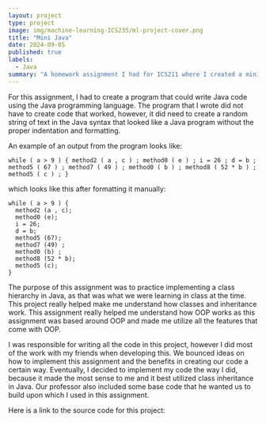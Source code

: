 ```yaml
---
layout: project
type: project
image: img/machine-learning-ICS235/ml-project-cover.png
title: "Mini Java"
date: 2024-09-05
published: true
labels:
  - Java
summary: "A homework assignment I had for ICS211 where I created a mini-version of Java."
---
```


For this assignment, I had to create a program that could write Java code using the Java programming language. The program that I wrote did not have to create code that worked, however, it did need to create a random string of text in the Java syntax that looked like a Java program without the proper indentation and formatting. 

An example of an output from the program looks like:
```
while ( a > 9 ) { method2 ( a , c ) ; method0 ( e ) ; i = 26 ; d = b ; method5 ( 67 ) ; method7 ( 49 ) ; method0 ( b ) ; method8 ( 52 * b ) ; method5 ( c ) ; }
```
which looks like this after formatting it manually:
```
while ( a > 9 ) {
  method2 (a , c);
  method0 (e);
  i = 26;
  d = b;
  method5 (67);
  method7 (49) ;
  method0 (b) ;
  method8 (52 * b);
  method5 (c);
}
```

The purpose of this assignment was to practice implementing a class hierarchy in Java, as that was what we were learning in class at the time. This project really helped make me understand how classes and inheritance work. This assignment really helped me understand how OOP works as this assignment was based around OOP and made me utilize all the features that come with OOP.

I was responsible for writing all the code in this project, however I did most of the work with my friends when developing this. We bounced ideas on how to implement this assignment and the benefits in creating our code a certain way. Eventually, I decided to implement my code the way I did, because it made the most sense to me and it best utilized class inheritance in Java. Our professor also included some base code that he wanted us to build upon which I used in this assignment.

Here is a link to the source code for this project: <link to source code>

